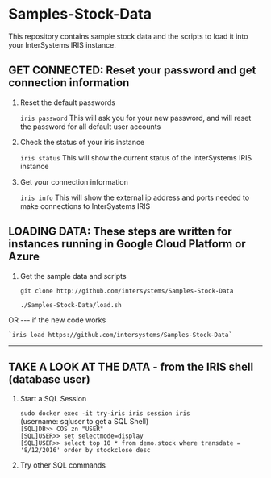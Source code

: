 # Samples-Stock-Data
This repository contains sample stock data and the scripts to load it into your InterSystems IRIS instance.

## GET CONNECTED: Reset your password and get connection information

1) Reset the default passwords

	`iris password`
		This will ask you for your new password, and will reset the password for all default user accounts

2) Check the status of your iris instance

	`iris status`
		This will show the current status of the InterSystems IRIS instance
		
3) Get your connection information

	`iris info`
		This will show the external ip address and ports needed to make connections to InterSystems IRIS

## LOADING DATA: These steps are written for instances running in Google Cloud Platform or Azure

1) Get the sample data and scripts
	
	`git clone http://github.com/intersystems/Samples-Stock-Data`
	
	`./Samples-Stock-Data/load.sh`

OR --- if the new code works

	`iris load https://github.com/intersystems/Samples-Stock-Data`
	
---
## TAKE A LOOK AT THE DATA - from the IRIS shell (database user)
 
1) Start a SQL Session  

	`sudo docker exec -it try-iris iris session iris`  
	(username: sqluser to get a SQL Shell)  
	`[SQL]DB>> COS zn "USER"`  
	`[SQL]USER>> set selectmode=display`  
	`[SQL]USER>> select top 10 * from demo.stock where transdate = '8/12/2016' order by stockclose desc`  
		
2) Try other SQL commands
